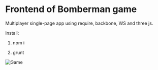 # Frontend of Bomberman game
Multiplayer single-page app using require, backbone, WS and three js.

Install:

1. npm i

2. grunt

![Game](https://sun9-67.userapi.com/c630527/v630527234/39316/HpmdNKX9s6A.jpg)

